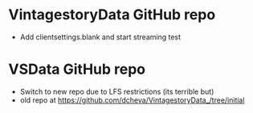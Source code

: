 # VintagestoryData GitHub repo 

- Add clientsettings.blank and start streaming test
# VSData GitHub repo 

- Switch to new repo due to LFS restrictions (its terrible but)
- old repo at https://github.com/dcheva/VintagestoryData_/tree/initial
